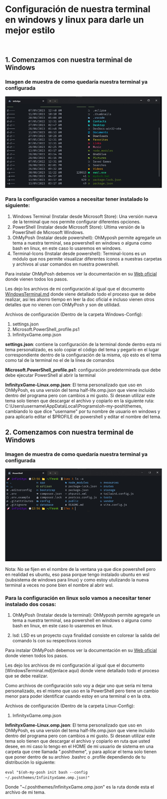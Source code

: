 # Configuración de nuestra terminal en windows y linux para darle un mejor estilo

<br>

## 1. Comenzamos con nuestra terminal de Windows

### Imagen de muestra de como quedaría nuestra terminal ya configurada

![Windows Terminal Complete](Windows.Terminal/Windows-Terminal-Complete.jpg)

### Para la configuración vamos a necesitar tener instalado lo siguiente:

1. Windows Terminal (Instalar desde Microsoft Store): Una versión nueva de la terminal que nos permite configurar diferentes opciones.
2. PowerShell (Instalar desde Microsoft Store): Ultima versión de la PowerShell de Microsoft Windows.
3. OhMyPosh (Instalar desde powershell): OhMyposh permite agregarle un tema a nuestra terminal, sea powershell en windows o alguna como bash en linux, en este caso lo usaremos en windows.
4. Terminal-Icons (Instalar desde powershell): Terminal-Icons es un módulo que nos permite visualizar diferentes íconos a nuestras carpetas y archivos al usar comandos en nuestra powershell.

Para instalar OhMyPosh debemos ver la documentación en su [Web oficial](http://ohmyposh.dev) donde vienen todos los pasos.

Les dejo los archivos de mi configuración al igual que el documento [WindowsTerminal.md](https://github.com/infinityxgame/Windows-Linux-Terminal-Config/blob/main/WindowsTerminal.md) donde viene detallado todo el proceso que se debe realizar, así les ahorro tiempo en leer la doc oficial e incluso vienen otros detalles que no vienen con OhMyPosh y son de utilidad.

Archivos de configuración (Dentro de la carpeta Windows-Config):
1. settings.json 
2. Microsoft.PowerShell_profile.ps1
3. InfinityxGame.omp.json

**settings.json**: contiene la configuración de la terminal donde dentro esta mi tema personalizado, es solo copiar el código del tema y pegarlo en el lugar correspondiente dentro de la configuración de la misma, ojo esto es el tema como tal de la terminal no el de la línea de comandos

**Microsoft.PowerShell_profile.ps1**: configuración predeterminada que debe debe ejecutar PowerShell al abrir la terminal 

**InfinityxGame-Linux.omp.json**: El tema personalizado que uso en OhMyPosh, es una versión del tema half-life.omp.json que viene incluído dentro del programa pero con cambios a mi gusto. Si desean utilizar este tema solo tienen que descargar el archivo y copiarlo en la siguiente ruta: C:\Users\username\AppData\Local\Programs\oh-my-posh\themes\, cambiando lo que dice "username" por tu nombre de usuario en windows y para aplicarlo editar el $PROFILE de powershell y editar el nombre del tema.

## 2. Comenzamos con nuestra terminal de Windows

### Imagen de muestra de como quedaría nuestra terminal ya configurada

![Linux Terminal Complete](Linux.Terminal/Linux-Terminal-Full.jpg)

Nota: No se fijen en el nombre de la ventana ya que dice powershell pero en realidad es ubuntu, eso pasa porque tengo instalado ubuntu en wsl (subsistema de windows para linux) y como estoy utulizando la nueva terminal a veces no pone bien el nombre al abrir wsl. 

### Para la configuración en linux solo vamos a necesitar tener instalado dos cosas:


1. OhMyPosh (Instalar desde la terminal): OhMyposh permite agregarle un tema a nuestra terminal, sea powershell en windows o alguna como bash en linux, en este caso lo usaremos en linux.

2. lsd: LSD es un proyecto cuya finalidad consiste en colorear la salida del comando ls con su respectivos iconos

Para instalar OhMyPosh debemos ver la documentación en su [Web oficial](http://ohmyposh.dev) donde vienen todos los pasos.

Les dejo los archivos de mi configuración al igual que el documento [WindowsTerminal.md](enlace aquí) donde viene detallado todo el proceso que se debe realizar.

Como archivos de configuración solo voy a dejar uno que sería mi tema personalizado, es el mismo que uso en la PowerShell pero tiene un cambio menor para poder identificar cuando estoy en una terminal o en la otra.

Archivos de configuración (Dentro de la carpeta Linux-Config):

1. InfinityxGame.omp.json

**InfinityxGame-Linux.omp.json**: El tema personalizado que uso en OhMyPosh, es una versión del tema half-life.omp.json que viene incluído dentro del programa pero con cambios a mi gusto. Si desean utilizar este tema solo tienen que descargar el archivo y copiarlo en ruta que usted desee, en mi caso lo tengo en el HOME de mi usuario de sistema en una carpeta que cree llamada ".poshtheme", y para aplicar el tema solo tienen que poner dentro de su archivo .bashrc o .profile dependiendo de tu distribución lo siguiente:

```eval "$(oh-my-posh init bash --config ~/.poshthemes/InfinityxGame.omp.json)"```

Donde "~/.poshthemes/InfinityxGame.omp.json" es la ruta donde esta el archivo de mi tema.
